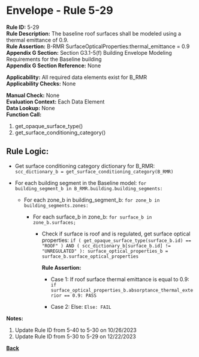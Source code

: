 
# Envelope - Rule 5-29  

**Rule ID:** 5-29  
**Rule Description:** The  baseline roof surfaces shall be modeled using a thermal emittance of 0.9.  
**Rule Assertion:** B-RMR SurfaceOpticalProperties:thermal_emittance = 0.9  
**Appendix G Section:** Section G3.1-5(f) Building Envelope Modeling Requirements for the Baseline building  
**Appendix G Section Reference:** None  

**Applicability:** All required data elements exist for B_RMR  
**Applicability Checks:**  None  

**Manual Check:** None  
**Evaluation Context:** Each Data Element  
**Data Lookup:** None  
**Function Call:**  

  1. get_opaque_surface_type()
  2. get_surface_conditioning_category()

## Rule Logic:  

- Get surface conditioning category dictionary for B_RMR: ```scc_dictionary_b = get_surface_conditioning_category(B_RMR)```  

- For each building segment in the Baseline model: `for building_segment_b in B_RMR.building.building_segments:`

  - For each zone_b in building_segment_b: `for zone_b in building_segments.zones:`

    - For each surface_b in zone_b: `for surface_b in zone_b.surfaces;`

      - Check if surface is roof and is regulated, get surface optical properties: `if ( get_opaque_surface_type(surface_b.id) == "ROOF" ) AND ( scc_dictionary_b[surface_b.id] != "UNREGULATED" ): surface_optical_properties_b = surface_b.surface_optical_properties`

        **Rule Assertion:**  

        - Case 1: If roof surface thermal emittance is equal to 0.9: `if surface_optical_properties_b.absorptance_thermal_exterior == 0.9: PASS`

        - Case 2: Else: `Else: FAIL`

**Notes:**

1. Update Rule ID from 5-40 to 5-30 on 10/26/2023
2. Update Rule ID from 5-30 to 5-29 on 12/22/2023


**[Back](../_toc.md)**
